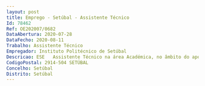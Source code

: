 ```yaml
--- 
layout: post
title: Emprego - Setúbal - Assistente Técnico
Id: 78462
Ref: OE202007/0682
DataAbertura: 2020-07-28
DataFecho: 2020-08-11
Trabalho: Assistente Técnico
Empregador: Instituto Politécnico de Setúbal
Descricao: ESE   Assistente Técnico na área Académica, no âmbito do apoio à Direção da Unidade Orgânica, as funções a desempenhar, são as seguintes    Verificar a conformidade dos procedimentos necessários ao estabelecimento de protocolos e contratos de Estágio (CTESP e Licenciatura em Comunicação Social)   Instruir os processos e apoiar os júris nos diversos processos e enviar a informação necessária à Divisão Académica (CTESP, M23, Estudante Internacional, Creditações, Concursos especiais e Mestrados)   Verificar a conformidade dos procedimentos e apoiar a Direção na marcação de exames e na gestão dos processos relativos à organização e entrega dos Livros de Termos junto da Divisão Académica.
CodigoPostal: 2914-504 SETÚBAL
Concelho: Setúbal
Distrito: Setúbal
--- 
```

